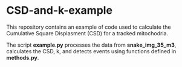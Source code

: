 # CSD-and-k-example
This repository contains an example of code used to calculate the Cumulative Square Displasment (CSD) for a tracked mitochodria.

The script **example.py** processes the data from **snake_img_35_m3**, calculates the CSD, k, and detects events using functions defined in **methods.py**.
